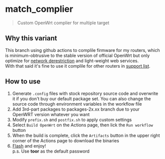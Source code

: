 # match_complier
>Custom OpenWrt complier for multiple target  

## Why this variant
This branch using github actions to complile firmware for my routers, which is minimum-obtrusive to the stable version of official OpenWrt but only optimize for [network derestriction](https://en.wikipedia.org/wiki/Great_Firewall) and light-weight web services.  
With that said it's fine to use it complile for other routers in [support list](https://openwrt.org/toh/start).  

## How to use  
1. Generate `.config` files with stock repository source code and overwrite it if you don't buy our default package set. You can also change the source code through environment variables in the workflow file  
2. Add 3rd-part packages to packages-2x.xx branch due to your OpenWRT version whatever you want  
3. Modify `prefix.sh` and `postfix.sh` to apply custom settings  
4. Select `Build OpenWrt` on the Actions page, then lick the `Run workflow` button  
5. When the build is complete, click the `Artifacts` button in the upper right corner of the Actions page to download the binaries  
6. [Flash](https://git.openwrt.org/?p=openwrt/openwrt.git;a=commit;h=d89a7f0120db42d4fae1656e1860ef49523acabb) and enjoy!  
p.s. Use **toor** as the default password  
